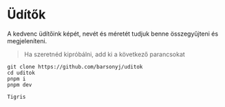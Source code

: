 # Üdítők
A kedvenc üdítőink képét, nevét és méretét tudjuk benne összegyűjteni és megjeleníteni.
>Ha szeretnéd kipróbálni, add ki a következő parancsokat
```
git clone https://github.com/barsonyj/uditok
cd uditok
pnpm i
pnpm dev
```
`Tigris`
